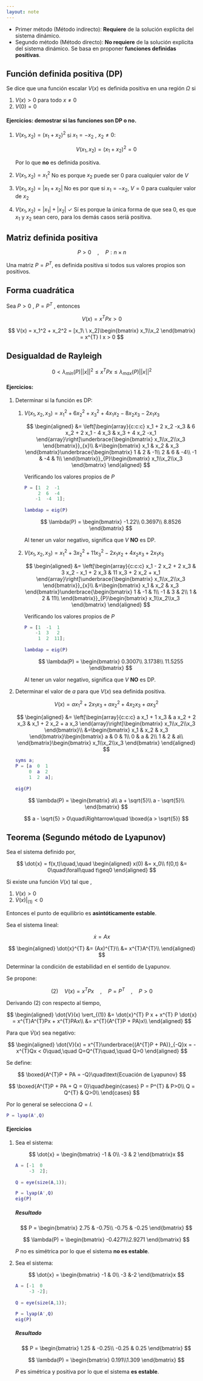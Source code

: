 ```yaml
---
layout: note
---
```


* Primer método (Método indirecto): **Requiere** de la solución explícita del sistema dinámico.
* Segundo método (Método directo): **No requiere** de la solución explícita del sistema dinámico. Se basa en proponer **funciones definidas positivas**.

## Función definida positiva (DP)
Se dice que una función escalar $V(x)$ es definida positiva en una región $\Omega$ si
1. $V(x) > 0$ para todo $x \neq 0$
2. $V(0) = 0$

#### Ejercicios: demostrar si las funciones son DP o no.
1. $V(x_1,x_2) = (x_1 + x_2)^2$
si $x_1 = -x_2$ , $x_2 \neq 0$:

    $$
    V(x_1,x_2) = (x_1 + x_2)^2 = 0
    $$
    
    Por lo que **no** es definida positiva.

2. $V(x_1,x_2) = x_1^2$
    No es porque $x_2$ puede ser 0 para cualquier valor de $V$

3. $V(x_1,x_2) = |x_1+x_2|$
    No es por que si $x_1 = -x_2$, $V = 0$ para cualquier valor de $x_2$

4. $V(x_1,x_2) = |x_1| + |x_2|$ $\checkmark$
    Sí es porque la única forma de que sea 0, es que $x_1$ y $x_2$ sean cero, para los demás casos seríá positiva.

## Matriz definida positiva

$$
P > 0\quad,\quad P:n\times n
$$

Una matriz $P = P^{T}$, es definida positiva si todos sus valores propios son positivos.

## Forma cuadrática
Sea $P > 0$ , $P = P^{T}$ , entonces

$$
V(x) = x^{T} P x > 0
$$

$$
V(x) = x_1^2 + x_2^2 = [x_1\ \ x_2]\begin{bmatrix}
    x_1\\x_2
\end{bmatrix} = x^{T} I x > 0
$$

## Desigualdad de Rayleigh

$$
0 < \lambda_{min}(P)||x||^2 \leq x^{T}Px \leq \lambda_{max}(P) ||x||^2
$$


#### Ejercicios:
1. Determinar si la función es DP:
    1. $V(x_1,x_2,x_3) = x_1^2 + 6x_2^2 + x_3^2 + 4 x_1 x_2 - 8 x_2 x_3 - 2 x_1 x_3$
        
        $$
        \begin{aligned}
            &= \left[\begin{array}{c:c:c}
                x_1 + 2 x_2 -x_3 & 6 x_2 + 2 x_1 - 4 x_3 & x_3 + 4 x_2 -x_1
            \end{array}\right]\underbrace{\begin{bmatrix}
                x_1\\x_2\\x_3
            \end{bmatrix}}_{x}\\
            &=\begin{bmatrix}
                x_1  & x_2 & x_3
            \end{bmatrix}\underbrace{\begin{bmatrix}
                1 & 2 & -1\\
                2 & 6 & -4\\
                -1 & -4 & 1\\
            \end{bmatrix}}_{P}\begin{bmatrix}
                x_1\\x_2\\x_3
            \end{bmatrix}
        \end{aligned}
        $$
        
        Verificando los valores propios de $P$
        
        ```matlab
        P = [1  2  -1
             2  6  -4
            -1  -4  1];
            
        lambdap = eig(P)
        ```
        
        $$
        \lambda(P) = \begin{bmatrix}
            -1.22\\
            0.3697\\
            8.8526
        \end{bmatrix}
        $$
        
        Al tener un valor negativo, significa que $V$ **NO** es DP.
        
    2. $V(x_1,x_2,x_3) = x_1^2 + 3 x_2^2  + 11 x_3^2  - 2 x_1 x_2 + 4 x_2 x_3 + 2 x_1 x_3$

        $$
        \begin{aligned}
            &= \left[\begin{array}{c:c:c}
                x_1 - 2 x_2 + 2 x_3 & 3 x_2 - x_1 + 2 x_3 & 11 x_3 + 2 x_2 + x_1
            \end{array}\right]\underbrace{\begin{bmatrix}
                x_1\\x_2\\x_3
            \end{bmatrix}}_{x}\\
            &=\begin{bmatrix}
                x_1  & x_2 & x_3
            \end{bmatrix}\underbrace{\begin{bmatrix}
                1 & -1 & 1\\
                -1 & 3 & 2\\
                1 & 2 & 11\\
            \end{bmatrix}}_{P}\begin{bmatrix}
                x_1\\x_2\\x_3
            \end{bmatrix}
        \end{aligned}
        $$
        
        Verificando los valores propios de $P$
        
        ```matlab
        P = [1  -1  1
            -1  3   2
             1  2  11];
             
        lambdap = eig(P)
        ```
        
        $$
        \lambda(P) = \begin{bmatrix}
            0.3007\\
            3.1738\\
           11.5255
        \end{bmatrix}
        $$
        
        Al tener un valor negativo, significa que $V$ **NO** es DP.

2. Determinar el valor de $a$ para que $V(x)$ sea definida positiva.
    
    $$
    V(x) = a x_1^2 + 2 x_1 x_3 + a x_2^2 + 4 x_2 x_3 + a x_3^2
    $$
    
    $$
    \begin{aligned}
        &= \left[\begin{array}{c:c:c}
            a x_1 + 1 x_3 & a x_2 + 2 x_3 & x_1 + 2 x_2 + a x_3
        \end{array}\right]\begin{bmatrix}
            x_1\\x_2\\x_3
        \end{bmatrix}\\
        &=\begin{bmatrix}
            x_1  & x_2 & x_3
        \end{bmatrix}\begin{bmatrix}
            a & 0 & 1\\
            0 & a & 2\\
            1 & 2 & a\\
        \end{bmatrix}\begin{bmatrix}
            x_1\\x_2\\x_3
        \end{bmatrix}
    \end{aligned}
    $$
    
    ```matlab
    syms a;
    P = [a  0  1
         0  a  2
         1  2  a];
         
    eig(P)
    ```

    $$
    \lambda(P) = \begin{bmatrix}
        a\\
        a + \sqrt{5}\\
        a - \sqrt{5}\\
    \end{bmatrix}
    $$
    
    
    $$
    a - \sqrt{5} > 0\quad\Rightarrow\quad \boxed{a > \sqrt{5}}
    $$
    
    
    
## Teorema (Segundo método de Lyapunov)
Sea el sistema definido por,

$$
\dot{x} = f(x,t)\quad,\quad \begin{aligned}
    x(0) &= x_0\\
    f(0,t) &= 0\quad\forall\quad t\geq0
\end{aligned}
$$

Si existe una función $V(x)$ tal que ,

1. $V(x)>0$
2. $\dot{V}(x)\vert_{(1)}<0$

Entonces el punto de equilibrio es **asintóticamente estable**.

Sea el sistema lineal:

$$
\dot{x} = Ax
$$

$$
\begin{aligned}
    \dot{x}^{T} &= (Ax)^{T}\\
    &= x^{T}A^{T}\\
\end{aligned}
$$

Determinar la condición de estabilidad en el sentido de Lyapunov.

Se propone:

$$
(2)\quad V(x) = x^{T} P x\quad,\quad P=P^{T}\quad, \quad P>0
$$

Derivando (2) con respecto al tiempo,

$$
\begin{aligned}
    \dot{V}(x) \vert_{(1)} &= \dot{x}^{T} P x + x^{T} P \dot{x} = x^{T}A^{T}Px + x^{T}PAx\\
    &= x^{T}(A^{T}P + PA)x\\
\end{aligned}
$$

Para que $\dot{V}(x)$ sea negativo:

$$
\begin{aligned}
    \dot{V}(x) = x^{T}\underbrace{(A^{T}P + PA)}_{-Q}x = -x^{T}Qx < 0\quad,\quad Q=Q^{T}\quad,\quad Q>0
\end{aligned}
$$

Se define:

$$
\boxed{A^{T}P + PA = -Q}\quad\text{Ecuación de Lyapunov}
$$

$$
\boxed{A^{T}P + PA + Q = 0}\quad\begin{cases}
    P = P^{T} & P>0\\
    Q = Q^{T} & Q>0\\
\end{cases}
$$

Por lo general se selecciona $Q = I$.

```matlab
P = lyap(A',Q)
```

#### Ejercicios

1. Sea el sistema:

    $$
    \dot{x} = \begin{bmatrix}
        -1 & 0\\
        -3 & 2
    \end{bmatrix}x
    $$
    
    ```matlab
    A = [-1  0
         -3  2];
         
    Q = eye(size(A,1));
    
    P = lyap(A',Q)
    eig(P)
    ```
    
    ##### Resultado
    
    $$
    P = \begin{bmatrix}
        2.75 & -0.75\\
       -0.75 & -0.25
    \end{bmatrix}
    $$
    
    $$
    \lambda(P) = \begin{bmatrix}
        -0.4271\\2.9271
    \end{bmatrix}
    $$
    
    $P$ no es simétrica por lo que el sistema **no es estable**.
    
    
2. Sea el sistema:

    $$
    \dot{x} = \begin{bmatrix}
        -1 & 0\\
        -3 &-2
    \end{bmatrix}x
    $$
    
    ```matlab
    A = [-1  0
         -3 -2];
         
    Q = eye(size(A,1));
    
    P = lyap(A',Q)
    eig(P)
    ```
    
    ##### Resultado
    
    $$
    P = \begin{bmatrix}
        1.25 & -0.25\\
       -0.25 &  0.25
    \end{bmatrix}
    $$
    
    $$
    \lambda(P) = \begin{bmatrix}
        0.191\\1.309
    \end{bmatrix}
    $$
    
    $P$ es simétrica y positiva por lo que el sistema **es estable**.
